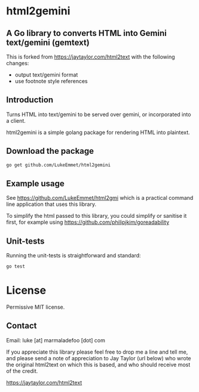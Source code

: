 # html2gemini

## A Go library to converts HTML into Gemini text/gemini (gemtext)

This is forked from https://jaytaylor.com/html2text with the following changes:

* output text/gemini format
* use footnote style references

## Introduction

Turns HTML into text/gemini to be served over gemini, or incorporated into a client.

html2gemini is a simple golang package for rendering HTML into plaintext.


## Download the package

```bash
go get github.com/LukeEmmet/html2gemini
```

## Example usage

See https://github.com/LukeEmmet/html2gmi which is a practical command line application that uses this library.

To simplify the html passed to this library, you could simplify or sanitise it first, for example using https://github.com/philipjkim/goreadability

## Unit-tests

Running the unit-tests is straightforward and standard:

```bash
go test
```


# License

Permissive MIT license.


## Contact

Email: luke [at] marmaladefoo [dot] com

If you appreciate this library please feel free to drop me a line and tell me, and please send a note of appreciation to Jay Taylor (url below) who wrote the original html2text on which this is based, and who should receive most of the credit.

https://jaytaylor.com/html2text

